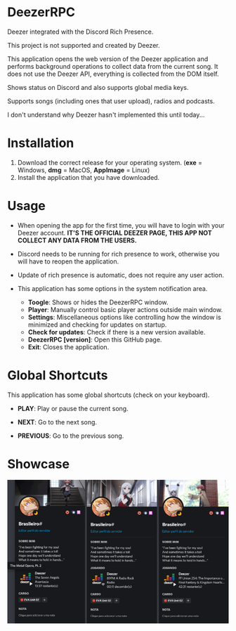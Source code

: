 # DeezerRPC
Deezer integrated with the Discord Rich Presence.

This project is not supported and created by Deezer.

This application opens the web version of the Deezer application and performs background operations to collect data from the current song. It does not use the Deezer API, everything is collected from the DOM itself.

Shows status on Discord and also supports global media keys.

Supports songs (including ones that user upload), radios and podcasts.

I don't understand why Deezer hasn't implemented this until today...

# Installation
1. Download the correct release for your operating system. (**exe** = Windows, **dmg** = MacOS, **AppImage** = Linux)
2. Install the application that you have downloaded.

# Usage
* When opening the app for the first time, you will have to login with your Deezer account. **IT'S THE OFFICIAL DEEZER PAGE, THIS APP NOT COLLECT ANY DATA FROM THE USERS.**

* Discord needs to be running for rich presence to work, otherwise you will have to reopen the application.

* Update of rich presence is automatic, does not require any user action.

* This application has some options in the system notification area.
    * **Toogle**: Shows or hides the DeezerRPC window.
    * **Player**: Manually control basic player actions outside main window.
    * **Settings**: Miscellaneous options like controlling how the window is minimized and checking for updates on startup.
    * **Check for updates**: Check if there is a new version available.
    * **DeezerRPC [version]**: Open this GitHub page.
    * **Exit**: Closes the application.

# Global Shortcuts
This application has some global shortcuts (check on your keyboard).

* **PLAY**: Play or pause the current song.

* **NEXT**: Go to the next song.

* **PREVIOUS**: Go to the previous song.

# Showcase
<p align="center">
  <img src="./assets/readme/discord_status.png">
</p>
